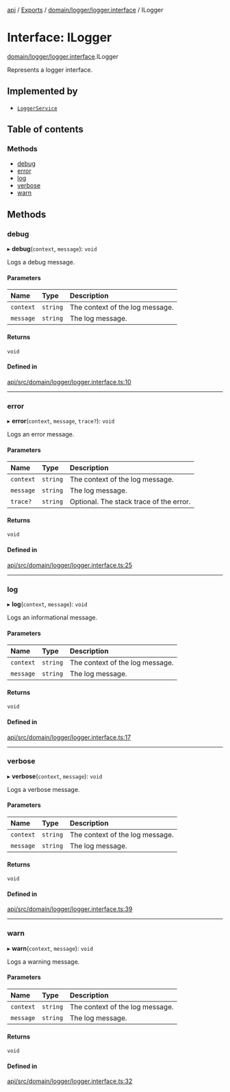 [api](../README.md) / [Exports](../modules.md) / [domain/logger/logger.interface](../modules/domain_logger_logger_interface.md) / ILogger

# Interface: ILogger

[domain/logger/logger.interface](../modules/domain_logger_logger_interface.md).ILogger

Represents a logger interface.

## Implemented by

- [`LoggerService`](../classes/infrastructure_logger_logger_service.LoggerService.md)

## Table of contents

### Methods

- [debug](domain_logger_logger_interface.ILogger.md#debug)
- [error](domain_logger_logger_interface.ILogger.md#error)
- [log](domain_logger_logger_interface.ILogger.md#log)
- [verbose](domain_logger_logger_interface.ILogger.md#verbose)
- [warn](domain_logger_logger_interface.ILogger.md#warn)

## Methods

### debug

▸ **debug**(`context`, `message`): `void`

Logs a debug message.

#### Parameters

| Name      | Type     | Description                     |
| :-------- | :------- | :------------------------------ |
| `context` | `string` | The context of the log message. |
| `message` | `string` | The log message.                |

#### Returns

`void`

#### Defined in

[api/src/domain/logger/logger.interface.ts:10](https://github.com/No-Country/restaurant-reservation-manager/blob/d2fd85f/api/src/domain/logger/logger.interface.ts#L10)

---

### error

▸ **error**(`context`, `message`, `trace?`): `void`

Logs an error message.

#### Parameters

| Name      | Type     | Description                             |
| :-------- | :------- | :-------------------------------------- |
| `context` | `string` | The context of the log message.         |
| `message` | `string` | The log message.                        |
| `trace?`  | `string` | Optional. The stack trace of the error. |

#### Returns

`void`

#### Defined in

[api/src/domain/logger/logger.interface.ts:25](https://github.com/No-Country/restaurant-reservation-manager/blob/d2fd85f/api/src/domain/logger/logger.interface.ts#L25)

---

### log

▸ **log**(`context`, `message`): `void`

Logs an informational message.

#### Parameters

| Name      | Type     | Description                     |
| :-------- | :------- | :------------------------------ |
| `context` | `string` | The context of the log message. |
| `message` | `string` | The log message.                |

#### Returns

`void`

#### Defined in

[api/src/domain/logger/logger.interface.ts:17](https://github.com/No-Country/restaurant-reservation-manager/blob/d2fd85f/api/src/domain/logger/logger.interface.ts#L17)

---

### verbose

▸ **verbose**(`context`, `message`): `void`

Logs a verbose message.

#### Parameters

| Name      | Type     | Description                     |
| :-------- | :------- | :------------------------------ |
| `context` | `string` | The context of the log message. |
| `message` | `string` | The log message.                |

#### Returns

`void`

#### Defined in

[api/src/domain/logger/logger.interface.ts:39](https://github.com/No-Country/restaurant-reservation-manager/blob/d2fd85f/api/src/domain/logger/logger.interface.ts#L39)

---

### warn

▸ **warn**(`context`, `message`): `void`

Logs a warning message.

#### Parameters

| Name      | Type     | Description                     |
| :-------- | :------- | :------------------------------ |
| `context` | `string` | The context of the log message. |
| `message` | `string` | The log message.                |

#### Returns

`void`

#### Defined in

[api/src/domain/logger/logger.interface.ts:32](https://github.com/No-Country/restaurant-reservation-manager/blob/d2fd85f/api/src/domain/logger/logger.interface.ts#L32)
